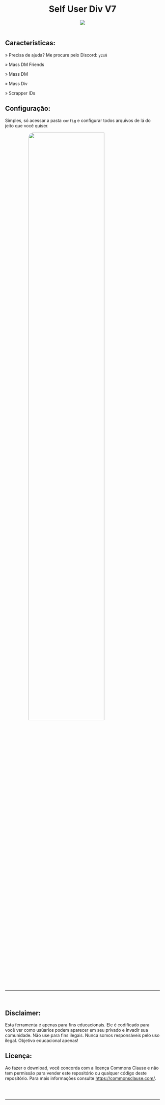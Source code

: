 <h1 align="center"> Self User Div V7 </h1> 
<p align= "center"> <kbd> <img  src="https://i0.wp.com/techsaydigi.com/wp-content/uploads/2021/12/88cfd2129b4e06830acdcbf056c6ba58.jpg?fit=1000%2C523&ssl=1"> </kbd><br><br>
<p></p>




## Características:

» Precisa de ajuda? Me procure pelo Discord: `yzx8`

» Mass DM Friends

» Mass DM

» Mass Div

» Scrapper IDs


## Configuração:
Simples, só acessar a pasta `config` e configurar todos arquivos de lá do jeito que você quiser.

<img style="border-radius: 15px; display: block; margin-left: auto; margin-right: auto; margin-bottom:20px;" width="70%" src="https://cdn.discordapp.com/attachments/1208729293614489680/1208733550225137664/image.png"></img>


 <hr style="border-radius: 2%; margin-top: 60px; margin-bottom: 60px;" noshade="" size="20" width="100%">
 
## Disclaimer:

Esta ferramenta é apenas para fins educacionais. Ele é codificado para você ver como usúarios podem aparecer em seu privado e invadir sua comunidade. Não use para fins ilegais. Nunca somos responsáveis pelo uso ilegal. <bold>Objetivo educacional apenas!</bold>

## Licença:
Ao fazer o download, você concorda com a licença Commons Clause e não tem permissão para vender este repositório ou qualquer código deste repositório. Para mais informações consulte https://commonsclause.com/.

<hr style="border-radius: 2%; margin-top: 60px; margin-bottom: 60px;" noshade="" size="20" width="100%">
